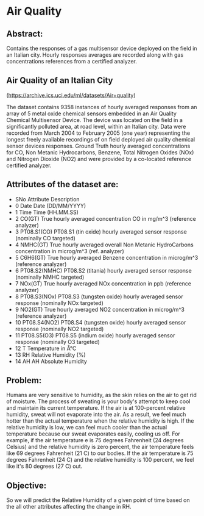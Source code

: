 
#  Air Quality

## Abstract:
Contains the responses of a gas multisensor device deployed on the field in an Italian city. Hourly responses averages are recorded along with gas concentrations references from a certified analyzer.

## Air Quality of an Italian City
(https://archive.ics.uci.edu/ml/datasets/Air+quality)

The dataset contains 9358 instances of hourly averaged responses from an array of 5 metal oxide chemical sensors embedded in an Air Quality Chemical Multisensor Device. The device was located on the field in a significantly polluted area, at road level, within an Italian city. Data were recorded from March 2004 to February 2005 (one year) representing the longest freely available recordings of on field deployed air quality chemical sensor devices responses. Ground Truth hourly averaged concentrations for CO, Non Metanic Hydrocarbons, Benzene, Total Nitrogen Oxides (NOx) and Nitrogen Dioxide (NO2) and were provided by a co-located reference certified analyzer.

## Attributes of the dataset are:
- SNo	Attribute		      Description
- 0		Date		          Date (DD/MM/YYYY)
- 1		Time		          Time (HH.MM.SS)
- 2		CO(GT)		        True hourly averaged concentration CO in mg/m^3 (reference analyzer)
- 3		PT08.S1(CO)		    PT08.S1 (tin oxide) hourly averaged sensor response (nominally CO targeted)
- 4		NMHC(GT)		      True hourly averaged overall Non Metanic HydroCarbons concentration in microg/m^3 (ref. analyzer)
- 5		C6H6(GT)		      True hourly averaged Benzene concentration in microg/m^3 (reference analyzer)
- 6		PT08.S2(NMHC)	    PT08.S2 (titania) hourly averaged sensor response (nominally NMHC targeted)
- 7		NOx(GT)		        True hourly averaged NOx concentration in ppb (reference analyzer)
- 8		PT08.S3(NOx)	    PT08.S3 (tungsten oxide) hourly averaged sensor response (nominally NOx targeted)
- 9		NO2(GT)		        True hourly averaged NO2 concentration in microg/m^3 (reference analyzer)
- 10	PT08.S4(NO2)	    PT08.S4 (tungsten oxide) hourly averaged sensor response (nominally NO2 targeted)
- 11	PT08.S5(O3)		    PT08.S5 (indium oxide) hourly averaged sensor response (nominally O3 targeted)
- 12	T		              Temperature in Â°C
- 13	RH		            Relative Humidity (%)
- 14	AH		            AH Absolute Humidity

## Problem:
Humans are very sensitive to humidity, as the skin relies on the air to get rid of moisture. The process of sweating is your body's attempt to keep cool and maintain its current temperature. If the air is at 100-percent relative humidity, sweat will not evaporate into the air. As a result, we feel much hotter than the actual temperature when the relative humidity is high. If the relative humidity is low, we can feel much cooler than the actual temperature because our sweat evaporates easily, cooling us off. For example, if the air temperature e is 75 degrees Fahrenheit (24 degrees Celsius) and the relative humidity is zero percent, the air temperature feels like 69 degrees Fahrenheit (21 C) to our bodies. If the air temperature is 75 degrees Fahrenheit (24 C) and the relative humidity is 100 percent, we feel like it's 80 degrees (27 C) out.

## Objective:
So we will predict the Relative Humidity of a given point of time based on the all other attributes affecting the change in RH.
